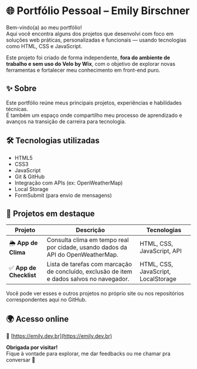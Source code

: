 
# 🌐 Portfólio Pessoal – Emily Birschner

Bem-vindo(a) ao meu portfólio!  
Aqui você encontra alguns dos projetos que desenvolvi com foco em soluções web práticas, personalizadas e funcionais — usando tecnologias como HTML, CSS e JavaScript.

Este projeto foi criado de forma independente, **fora do ambiente de trabalho e sem uso do Velo by Wix**, com o objetivo de explorar novas ferramentas e fortalecer meu conhecimento em front-end puro.

## ✨ Sobre

Este portfólio reúne meus principais projetos, experiências e habilidades técnicas.  
É também um espaço onde compartilho meu processo de aprendizado e avanços na transição de carreira para tecnologia.

## 🛠️ Tecnologias utilizadas

- HTML5  
- CSS3  
- JavaScript  
- Git & GitHub  
- Integração com APIs (ex: OpenWeatherMap)  
- Local Storage  
- FormSubmit (para envio de mensagens)

## 🧩 Projetos em destaque

| Projeto | Descrição | Tecnologias |
|--------|-----------|-------------|
| 🌦️ **App de Clima** | Consulta clima em tempo real por cidade, usando dados da API do OpenWeatherMap. | HTML, CSS, JavaScript, API |
| ✅ **App de Checklist** | Lista de tarefas com marcação de concluído, exclusão de item e dados salvos no navegador. | HTML, CSS, JavaScript, LocalStorage |


Você pode ver esses e outros projetos no próprio site ou nos repositórios correspondentes aqui no GitHub.


## 🌍 Acesso online

🔗 [https://emily.dev.br](https://emily.dev.br)


**Obrigada por visitar!**  
Fique à vontade para explorar, me dar feedbacks ou me chamar pra conversar 🌱
